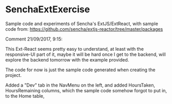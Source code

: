 # SenchaExtExercise

Sample code and experiments of Sencha's ExtJS/ExtReact, with sample code from: https://github.com/sencha/extjs-reactor/tree/master/packages

Comment 21/09/2017, 9:15:

This Ext-React seems pretty easy to understand, at least with the responsive-UI
part of it, maybe it will be hard once I get to the backend, will explore the 
backend tomorrow with the example provided.

The code for now is just the sample code generated when creating the project. 

Added a "Dev" tab in the NavMenu on the left, and added HoursTaken, HoursRemaining
columns, which the sample code somehow forgot to put in, to the Home table, 


